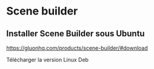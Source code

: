 # Scene builder

## Installer Scene Builder sous Ubuntu

https://gluonhq.com/products/scene-builder/#download

Télécharger la version Linux Deb